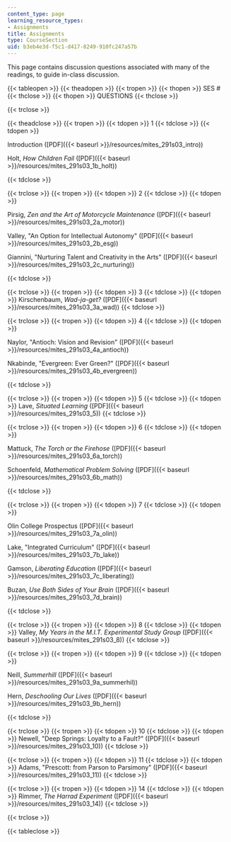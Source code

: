 ```yaml
---
content_type: page
learning_resource_types:
- Assignments
title: Assignments
type: CourseSection
uid: b3eb4e3d-f5c1-d417-8249-910fc247a57b
---
```


This page contains discussion questions associated with many of the readings, to guide in-class discussion.

{{< tableopen >}}
{{< theadopen >}}
{{< tropen >}}
{{< thopen >}}
SES #
{{< thclose >}}
{{< thopen >}}
QUESTIONS
{{< thclose >}}

{{< trclose >}}

{{< theadclose >}}
{{< tropen >}}
{{< tdopen >}}
1
{{< tdclose >}}
{{< tdopen >}}


Introduction ([PDF]({{< baseurl >}}/resources/mites_291s03_intro))

Holt, _How Children Fail_ ([PDF]({{< baseurl >}}/resources/mites_291s03_1b_holt))


{{< tdclose >}}

{{< trclose >}}
{{< tropen >}}
{{< tdopen >}}
2
{{< tdclose >}}
{{< tdopen >}}


Pirsig, _Zen and the Art of Motorcycle Maintenance_ ([PDF]({{< baseurl >}}/resources/mites_291s03_2a_motor))

Valley, "An Option for Intellectual Autonomy" ([PDF]({{< baseurl >}}/resources/mites_291s03_2b_esg))

Giannini, "Nurturing Talent and Creativity in the Arts" ([PDF]({{< baseurl >}}/resources/mites_291s03_2c_nurturing))


{{< tdclose >}}

{{< trclose >}}
{{< tropen >}}
{{< tdopen >}}
3
{{< tdclose >}}
{{< tdopen >}}
Kirschenbaum, _Wad-ja-get?_ ([PDF]({{< baseurl >}}/resources/mites_291s03_3a_wad))
{{< tdclose >}}

{{< trclose >}}
{{< tropen >}}
{{< tdopen >}}
4
{{< tdclose >}}
{{< tdopen >}}


Naylor, "Antioch: Vision and Revision" ([PDF]({{< baseurl >}}/resources/mites_291s03_4a_antioch))

Nkabinde, "Evergreen: Ever Green?" ([PDF]({{< baseurl >}}/resources/mites_291s03_4b_evergreen))


{{< tdclose >}}

{{< trclose >}}
{{< tropen >}}
{{< tdopen >}}
5
{{< tdclose >}}
{{< tdopen >}}
Lave, _Situated Learning_ ([PDF]({{< baseurl >}}/resources/mites_291s03_5))
{{< tdclose >}}

{{< trclose >}}
{{< tropen >}}
{{< tdopen >}}
6
{{< tdclose >}}
{{< tdopen >}}


Mattuck, _The Torch or the Firehose_ ([PDF]({{< baseurl >}}/resources/mites_291s03_6a_torch))

Schoenfeld, _Mathematical Problem Solving_ ([PDF]({{< baseurl >}}/resources/mites_291s03_6b_math))


{{< tdclose >}}

{{< trclose >}}
{{< tropen >}}
{{< tdopen >}}
7
{{< tdclose >}}
{{< tdopen >}}


Olin College Prospectus ([PDF]({{< baseurl >}}/resources/mites_291s03_7a_olin))

Lake, "Integrated Curriculum" ([PDF]({{< baseurl >}}/resources/mites_291s03_7b_lake))

Gamson, _Liberating Education_ ([PDF]({{< baseurl >}}/resources/mites_291s03_7c_liberating))

Buzan, _Use Both Sides of Your Brain_ ([PDF]({{< baseurl >}}/resources/mites_291s03_7d_brain))


{{< tdclose >}}

{{< trclose >}}
{{< tropen >}}
{{< tdopen >}}
8
{{< tdclose >}}
{{< tdopen >}}
Valley, _My Years in the M.I.T. Experimental Study Group_ ([PDF]({{< baseurl >}}/resources/mites_291s03_8))
{{< tdclose >}}

{{< trclose >}}
{{< tropen >}}
{{< tdopen >}}
9
{{< tdclose >}}
{{< tdopen >}}


Neill, _Summerhill_ ([PDF]({{< baseurl >}}/resources/mites_291s03_9a_summerhil))

Hern, _Deschooling Our Lives_ ([PDF]({{< baseurl >}}/resources/mites_291s03_9b_hern))


{{< tdclose >}}

{{< trclose >}}
{{< tropen >}}
{{< tdopen >}}
10
{{< tdclose >}}
{{< tdopen >}}
Newell, "Deep Springs: Loyalty to a Fault?" ([PDF]({{< baseurl >}}/resources/mites_291s03_10))
{{< tdclose >}}

{{< trclose >}}
{{< tropen >}}
{{< tdopen >}}
11
{{< tdclose >}}
{{< tdopen >}}
Adams, "Prescott: from Parson to Parsimony" ([PDF]({{< baseurl >}}/resources/mites_291s03_11))
{{< tdclose >}}

{{< trclose >}}
{{< tropen >}}
{{< tdopen >}}
14
{{< tdclose >}}
{{< tdopen >}}
Rimmer, _The Harrad Experiment_ ([PDF]({{< baseurl >}}/resources/mites_291s03_14))
{{< tdclose >}}

{{< trclose >}}

{{< tableclose >}}